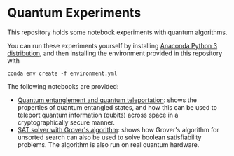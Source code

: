 # Quantum Experiments

This repository holds some notebook experiments with quantum algorithms.

You can run these experiments yourself by installing [Anaconda Python 3 distribution](https://www.anaconda.com/products/individual), and then installing the environment provided in this repository with

    conda env create -f environment.yml

The following notebooks are provided:

* [Quantum entanglement and quantum teleportation](quantum_teleportation.ipynb): shows the properties of quantum entangled states, and how this can be used to teleport quantum information (qubits) across space in a cryptographically secure manner.
* [SAT solver with Grover's algorithm](sat_grover.ipynb): shows how Grover's algorithm for unsorted search can also be used to solve boolean satisfiability problems. The algorithm is also run on real quantum hardware.
